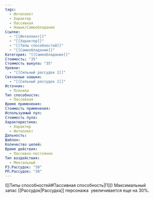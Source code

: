 ```yaml
---
tags:
  - Интеллект
  - Характер
  - Пассивная
  - Навык/Самообладание
Ссылки:
  - "[[Интеллект]]"
  - "[[Характер]]"
  - "[[Типы способностей]]"
  - "[[Самообладание]]"
Категория: "[[Самообладание]]"
Стоимость: "35"
Стоимость выкупа: "35"
Уровни:
  - "[[Сильный рассудок 1]]"
Связанные навыки:
  - "[[Сильный рассудок 1]]"
Источник:
  - Психика
Тип способности:
  - Пассивная
Время применения: 
Стоимость применения: 
Используемый пул: 
Стоимость пула: 
Характеристики:
  - Характер
  - Интеллект
Дальность: 
Шаблон: 
Количество целей: 
Время действия:
  - Пассивно-постоянно
Тип воздействия:
  - Ментальный
РЗ.Рассудок: "50"
РП.Рассудок: "30"
---
```

([[Типы способностей#Пассивная способность|П]]) Максимальный запас [[Рассудок|Рассудка]] персонажа  увеличивается еще на 30%.